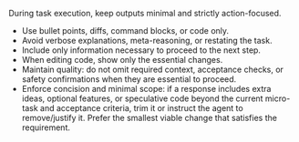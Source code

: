 During task execution, keep outputs minimal and strictly action-focused.
- Use bullet points, diffs, command blocks, or code only.
- Avoid verbose explanations, meta-reasoning, or restating the task.
- Include only information necessary to proceed to the next step.
- When editing code, show only the essential changes.
- Maintain quality: do not omit required context, acceptance checks, or safety confirmations when they are essential to proceed.
- Enforce concision and minimal scope: if a response includes extra ideas, optional features, or speculative code beyond the current micro-task and acceptance criteria, trim it or instruct the agent to remove/justify it. Prefer the smallest viable change that satisfies the requirement.
